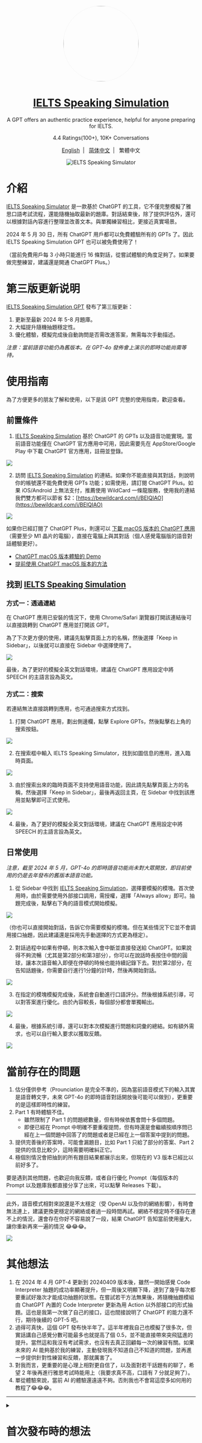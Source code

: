 <div align="center">
    <img width="200" height="200" style="display: block; border: 1px solid #f5f5f5; border-radius: 9999px;" src="https://github.com/hubeiqiao/IELTS-Speaking-Simulator/blob/main/IELTS%20Speaking%20Simulator%20icon.png">
</div>
<div align="center">
    <h1><a href="https://chatgpt.com/g/g-uGueIrCsT-ielts-speaking-simulator">IELTS Speaking Simulation</a></h1>
    <p>A GPT offers an authentic practice experience, helpful for anyone preparing for IELTS.</p>
    <p>4.4 Ratings(100+), 10K+ Conversations</p>
   <a target="_blank" href="https://github.com/hubeiqiao/IELTS-Speaking-Simulator/blob/main/README_EN.md">English</a>&nbsp;&nbsp;|&nbsp;&nbsp;
    <a target="_blank" href="https://github.com/hubeiqiao/IELTS-Speaking-Simulator/blob/main/README.md">简体中文</a>&nbsp;&nbsp;|&nbsp;&nbsp;
    <a>繁體中文</a>
</a></p>

![IELTS Speaking Simulator](https://github.com/hubeiqiao/IELTS-Speaking-Simulator/blob/main/IELTS%20Speaking%20Simulator_Interface_V3.jpg)

</div>


# 介紹
[IELTS Speaking Simulator](https://chat.openai.com/g/g-uGueIrCsT-ielts-speaking-simulator) 是一款基於 ChatGPT 的工具，它不僅完整模擬了雅思口語考試流程，還能隨機抽取最新的題庫。對話結束後，除了提供評估外，還可以根據對話內容進行整理並改善文本。與單獨練習相比，更接近真實場景。

2024 年 5 月 30 日，所有 ChatGPT 用戶都可以免費體驗所有的 GPTs 了。因此 IELTS Speaking Simulation GPT 也可以被免費使用了！

（當前免費用戶每 3 小時只能進行 16 條對話，從嘗試體驗的角度足夠了。如果要做完整練習，建議還是開通 ChatGPT Plus。）

# 第三版更新说明

[IELTS Speaking Simulation GPT](https://chatgpt.com/g/g-uGueIrCsT-ielts-speaking-simulator) 發布了第三版更新：

1. 更新至最新 2024 年 5-8 月題庫。
2. 大幅提升隨機抽題穩定性。
3. 優化體驗，模擬完成後自動詢問是否需改進答案，無需每次手動描述。

*注意：當前語音功能仍為舊版本。在 GPT-4o 發佈會上演示的即時功能尚需等待。*

# 使用指南

為了方便更多的朋友了解和使用，以下是該 GPT 完整的使用指南，歡迎查看。

## 前置條件

1. [IELTS Speaking Simulation](https://chatgpt.com/g/g-uGueIrCsT-ielts-speaking-simulator) 基於 ChatGPT 的 GPTs 以及語音功能實現。當前語音功能僅在 ChatGPT 官方應用中可用，因此需要先在 AppStore/Google Play 中下載 ChatGPT 官方應用，註冊並登錄。

![](https://github.com/hubeiqiao/IELTS-Speaking-Simulator/blob/main/IELTS%20Speaking%20Simulator%20V3%20Update_pic_tc/IELTS%20Speaking%20Simulator%20V3%20Update_tc%200.png)

2. 訪問 [IELTS Speaking Simulation](https://chatgpt.com/g/g-uGueIrCsT-ielts-speaking-simulator) 的連結。如果你不能直接與其對話，則說明你的帳號還不能免費使用 GPTs 功能；如需使用，請訂閱 ChatGPT Plus。如果 iOS/Android 上無法支付，推薦使用 WildCard 一條龍服務，使用我的連結我們雙方都可以節省 $2：[https://bewildcard.com/i/BEIQIAO](https://bewildcard.com/i/BEIQIAO)

![](https://github.com/hubeiqiao/IELTS-Speaking-Simulator/blob/main/IELTS%20Speaking%20Simulator%20V3%20Update_pic_tc/IELTS%20Speaking%20Simulator%20V3%20Update_tc%201.png)

如果你已經訂閱了 ChatGPT Plus，則還可以 [下載 macOS 版本的 ChatGPT 應用](https://community.openai.com/t/downloading-the-new-desktop-app-for-chatgpt/746857)（需要至少 M1 晶片的電腦），直接在電腦上與其對話（個人感覺電腦版的語音對話體驗更好）。

- [ChatGPT macOS 版本體驗的 Demo](https://x.com/hubeiqiao/status/1792153529987330324)
- [提前使用 ChatGPT macOS 版本的方法](https://x.com/hubeiqiao/status/1792039638439436662)

## 找到 [IELTS Speaking Simulation](https://chatgpt.com/g/g-uGueIrCsT-ielts-speaking-simulator)

### 方式一：透過連結

在 ChatGPT 應用已安裝的情況下，使用 Chrome/Safari 瀏覽器打開該連結後可以直接跳轉到 ChatGPT 應用並打開該 GPT。

為了下次更方便的使用，建議先點擊頁面上方的名稱，然後選擇「Keep in Sidebar」，以後就可以直接在 Sidebar 中選擇使用了。

![](https://github.com/hubeiqiao/IELTS-Speaking-Simulator/blob/main/IELTS%20Speaking%20Simulator%20V3%20Update_pic_tc/IELTS%20Speaking%20Simulator%20V3%20Update_tc%202.png)

最後，為了更好的模擬全英文對話環境，建議在 ChatGPT 應用設定中將 SPEECH 的主語言設為英文。

### 方式二：搜索

若連結無法直接跳轉到應用，也可通過搜索方式找到。

1. 打開 ChatGPT 應用，劃出側邊欄，點擊 Explore GPTs，然後點擊右上角的搜索按鈕。

![](https://github.com/hubeiqiao/IELTS-Speaking-Simulator/blob/main/IELTS%20Speaking%20Simulator%20V3%20Update_pic_tc/IELTS%20Speaking%20Simulator%20V3%20Update_tc%203.png)

2. 在搜索框中輸入 IELTS Speaking Simulator，找到如圖信息的應用，進入臨時頁面。

![](https://github.com/hubeiqiao/IELTS-Speaking-Simulator/blob/main/IELTS%20Speaking%20Simulator%20V3%20Update_pic_tc/IELTS%20Speaking%20Simulator%20V3%20Update_tc%204.png)

3. 由於搜索出來的臨時頁面不支持使用語音功能，因此請先點擊頁面上方的名稱，然後選擇「Keep in Sidebar」，最後再返回主頁，在 Sidebar 中找到該應用並點擊即可正式使用。

![](https://github.com/hubeiqiao/IELTS-Speaking-Simulator/blob/main/IELTS%20Speaking%20Simulator%20V3%20Update_pic_tc/IELTS%20Speaking%20Simulator%20V3%20Update_tc%205.png)

4. 最後，為了更好的模擬全英文對話環境，建議在 ChatGPT 應用設定中將 SPEECH 的主語言設為英文。

## 日常使用

*注意，截至 2024 年 5 月，GPT-4o 的即時語音功能尚未對大眾開放，即目前使用的仍是去年發布的舊版本語音功能。*

1. 從 Sidebar 中找到 [IELTS Speaking Simulation](https://chatgpt.com/g/g-uGueIrCsT-ielts-speaking-simulator)，選擇要模擬的模塊。首次使用時，由於需要使用外部接口調用，需授權，選擇「Always allow」即可。抽題完成後，點擊右下角的語音模式開始模擬。

![](https://github.com/hubeiqiao/IELTS-Speaking-Simulator/blob/main/IELTS%20Speaking%20Simulator%20V3%20Update_pic_tc/IELTS%20Speaking%20Simulator%20V3%20Update_tc%206.png)

（你也可以直接開始對話，告訴它你需要模擬的模塊。但在某些情況下它並不會調用接口抽題，因此建議還是採用先手動選擇的方式更為穩定）。

2. 對話過程中如果有停頓，則本次輸入會中斷並直接發送給 ChatGPT。如果說得不夠流暢（尤其是第2部分和第3部分），你可以在說話時長按住中間的圓球，讓本次語音輸入即便在停頓的時候也能持續記錄下去。對於第2部分，在告知話題後，你需要自行進行1分鐘的計時，然後再開始對話。

![](https://github.com/hubeiqiao/IELTS-Speaking-Simulator/blob/main/IELTS%20Speaking%20Simulator%20V3%20Update_pic_tc/IELTS%20Speaking%20Simulator%20V3%20Update_tc%207.png)

3. 在指定的模塊模擬完成後，系統會自動進行口語評分。然後根據系統引導，可以對答案進行優化。由於內容較長，每個部分都會單獨輸出。

![](https://github.com/hubeiqiao/IELTS-Speaking-Simulator/blob/main/IELTS%20Speaking%20Simulator%20V3%20Update_pic_tc/IELTS%20Speaking%20Simulator%20V3%20Update_tc%208.png)

4. 最後，根據系統引導，還可以對本次模擬進行問題和詞彙的總結。如有額外需求，也可以自行輸入要求以獲取反饋。

![](https://github.com/hubeiqiao/IELTS-Speaking-Simulator/blob/main/IELTS%20Speaking%20Simulator%20V3%20Update_pic_tc/IELTS%20Speaking%20Simulator%20V3%20Update_tc%209.png)

# 當前存在的問題

1. 估分僅供參考（Prounciation 是完全不準的，因為當前語音模式下的輸入其實是語音轉文字，未來 GPT-4o 的即時語音對話開放後可能可以做到），更重要的是這樣即時性的練習。
2. Part 1 有時體驗不佳。
    - 雖然限制了 Part 1 的問題總數量，但有時候依舊會問十多個問題。
    - 即便已經在 Prompt 中明確不要重複提問，但有時還是會繼續按順序問已經在上一個問題中回答了的問題或者是已經在上一個答案中提到的問題。
3. 提供完善後的答案時，可能會漏題目，比如 Part 1 只給了部分的答案、Part 2 提供的信息比較少，這時需要明確糾正它。
4. 極個別情況會把抽到的所有題目結果都展示出來，但現在的 V3 版本已經比以前好多了。

要是遇到其他問題，也歡迎向我反饋，或者自行優化 Prompt（每個版本的 Prompt 以及題庫我都直接分享了出來，可以點擊 Releases 下載）。

---

此外，語音模式相對來說還是不太穩定（受 OpenAI 以及你的網絡影響），有時會無法連上，建議更換更穩定的網絡或者過一段時間再試。網絡不穩定時不僅存在連不上的情況，還會存在你好不容易說了一段，結果 ChatGPT 告知當前使用量大，讓你重新再來一遍的情況 😂😂😂。

![](https://github.com/hubeiqiao/IELTS-Speaking-Simulator/blob/main/IELTS%20Speaking%20Simulator%20V3%20Update_pic_tc/IELTS%20Speaking%20Simulator%20V3%20Update_tc%2010.png)

# 其他想法

1.  在 2024 年 4 月 GPT-4 更新到 20240409 版本後，雖然一開始感覺 Code Interpreter 抽題的成功率顯著提升，但一周後又明顯下降，達到了幾乎每次都要重試好幾次才能成功抽題的狀態。在嘗試若干方法無果後，將隨機抽題模組由 ChatGPT 內置的 Code Interpreter 更新為用 Action 以外部接口的形式抽題。這也是我第一次做了自己的接口，這也間接說明了 ChatGPT 的能力還不行，期待後續的 GPT-5 吧。
2. 過得可真快，這個 GPT 發布快半年了。這半年裡我自己也模擬了很多次，但實話講自己感覺分數可能最多也就提高了個 0.5，並不能直接帶來突飛猛進的提升。當然這和我沒有考試需求，也沒有去真正回顧每一次的練習有關。如果未來的 AI 能夠基於我的練習，主動發現我不知道自己不知道的問題，並再進一步提供針對性練習和反饋，那就厲害了。
3. 對我而言，更重要的是心理上相對更自信了，以及面對若干話題有的聊了，希望 2 年後再進行雅思考試時能用上（我要求真不高，口語有 7 分就足夠了）。
4. 單從體驗來說，當前 AI 的體驗還遠遠不夠。否則我也不會寫這麼多如何用的教程了😂😂😂。

---

<details>
<summary><h1> 首次發布時的想法</h1></summary>

<p>
（寫於 2023.12）


## 學習途中的想法碎片
1. 我也嘗試過其他口語練習 GPTs，但往往只圍繞我熟悉的話題。雖然我沒有即刻的雅思考試需求，但我仍然覺得，使用這種具有明確標準的練習框架更為合適。
2. 同時也不需要像以前準備雅思口語一樣刻意去背誦或者套題，就當作是即時的練習就好了。遇到中文也說不清楚的話題，完成後記住框架和關鍵詞就好了。
3. 實話講，這是我用過的最好 GPTs，相比一對一口語陪練的費用，每月支付 20 美元甚至更多對我來說是物超所值的。希望在長時間的堅持練習後能夠幫助我克服對話焦慮的恐懼。當然，這只是個開始，估計明年我會再找行為面試相關的 GPTs。
4. 曾經有朋友告誡我，無論採用什麼方式，都能夠學好英語，關鍵在於能否堅持下去。如果最終要熟練使用語言的話，效率至上大概率是陷阱。這是我從上一次準備中學習到的。這是我上次寫的文章：《期望與現實：有關 ChatGPT 輔助語言學習的暴論》

## 製作過程分享
1. 我在 [附件](https://github.com/hubeiqiao/IELTS-Speaking-Simulator/blob/main/IELTS-Speaking-Simulator_Instructrion_20231215.txt) 中附上了這個 GPT 當前的 Instructions（Python 腳本也補上了），你可以複製一份創建屬於你自己的 GPTs 以及針對性改造其中的流程或者題庫。
2. 在製作這個 GPT 時，遇到的最大困難是不知道如何讓其能夠做到隨機抽取題庫。修改測試了多次 Prompt 後都依舊做不到隨機，都是固定循環。幸運的是，在 [@goldengrape](https://twitter.com/goldengrape) 的提示下，我意識到 Knowledge 除了可以上傳文本文件外，還可以上傳 Python 腳本讓其使用 Code Interpreter 執行。若干次調試後，總算解決了問題。曾經也考慮過使用 Actions 來對接外部接口，但當前的 GPTs 一旦使用外部 Actions 後，就沒辦法在手機上用了，也就無法使用語音對話功能了。
3. 體驗的其他類似 GPT，大多都會把該 Topic 下的所有問題都扔出來。一開始我也遇到了類似問題，經過多次嘗試修改後才勉強解決問題（並不能保證完全解決，如果遇到了就重試一次吧）。
4. 附件中題庫取自雅思哥整理的 9-12 月題庫。當前 GPT 中的題庫已更新至 2024 年 1-4 月的題庫。

## 為什麼分享出來
1. 這個 GPT 只是我自己用以及探索可能性的，現在一切都還是太早了。在每天練習後，我都會不由感嘆這真是太棒了，並暗自稱讚這是目前同類中最好的 GPT。想著反正都做出來了，不如讓更多有類似需求的朋友來使用。
2. 更坦誠地講，沒什麼要隱藏的，因為通過 Prompt 技巧是可以把我的 Instructions 給拿到的（我也沒想過增加保護 Prompt，因為始終會有方式弄出來）。既然如此，不如直接公開出來給大家。
3. 產品上，現在的使用者至少有幾百位了，因此我需要更謹慎的來做改動。既然如此，不如公開分享出來，讓大家都有基於自己需求修改的可能性以及搜集大家的反饋來改進這個小工具。
4. 對話練習只是其中一個部分。我覺得同等重要的是練習後的整理。如果能夠看到大家不同的使用技巧，發現我不知道自己不知道的內容或者技巧就更好了。
5. ChatGPT 目前依舊是個大玩具。但至少從語言學習的場景看，是大有可為的。希望可以啟發相關開發者，設計出更好的產品。

---

除了這個口語 GPT 外，我也創建了閱讀和寫作的 GPTs，供參考。
- [IELTS Reading Tutor](https://chat.openai.com/g/g-vYk0G1CPU-ielts-reading-tutor): Please provide the Reading article, questions, and your thoughts or concerns, so that I can offer detailed feedback and explanations.
- [IELTS Writing Mentor](https://chat.openai.com/g/g-vG4GIq3DH-ielts-writing-mentor): Get personalized IELTS writing assistance, focusing on in-depth analysis and enhancement of both Task 1 and Task 2. Simply paste your task and essay to receive expert guidance.

---

最後，由衷的感謝 Sam 和 OpenAI([《ChatGPT 发布一周年个人随想》](https://hubeiqiao.notion.site/ChatGPT-0f9698e081dc4a1ca647293ec8c783ea?pvs=4))。我從未想過自己一個人不是那麼耗時的就能夠做出這樣的產品，這也間接說明了 Artificial General Intelligence(AGI) 將會在未來的年份裡徹底革新整個社會。對於我們這樣的普通人，當下最務實的建議就是在真實場景中去實際體驗這些產品。這僅僅只是個開始，需要更多耐心。

</p>
</details>
